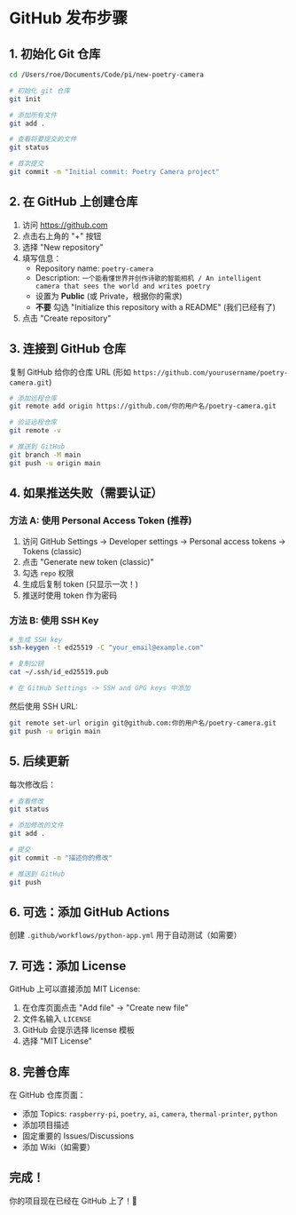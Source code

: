 # GitHub 发布步骤

## 1. 初始化 Git 仓库

```bash
cd /Users/roe/Documents/Code/pi/new-poetry-camera

# 初始化 git 仓库
git init

# 添加所有文件
git add .

# 查看将要提交的文件
git status

# 首次提交
git commit -m "Initial commit: Poetry Camera project"
```

## 2. 在 GitHub 上创建仓库

1. 访问 https://github.com
2. 点击右上角的 "+" 按钮
3. 选择 "New repository"
4. 填写信息：
   - Repository name: `poetry-camera`
   - Description: `一个能看懂世界并创作诗歌的智能相机 / An intelligent camera that sees the world and writes poetry`
   - 设置为 **Public** (或 Private，根据你的需求)
   - **不要** 勾选 "Initialize this repository with a README" (我们已经有了)
5. 点击 "Create repository"

## 3. 连接到 GitHub 仓库

复制 GitHub 给你的仓库 URL (形如 `https://github.com/yourusername/poetry-camera.git`)

```bash
# 添加远程仓库
git remote add origin https://github.com/你的用户名/poetry-camera.git

# 验证远程仓库
git remote -v

# 推送到 GitHub
git branch -M main
git push -u origin main
```

## 4. 如果推送失败（需要认证）

### 方法 A: 使用 Personal Access Token (推荐)

1. 访问 GitHub Settings -> Developer settings -> Personal access tokens -> Tokens (classic)
2. 点击 "Generate new token (classic)"
3. 勾选 `repo` 权限
4. 生成后复制 token (只显示一次！)
5. 推送时使用 token 作为密码

### 方法 B: 使用 SSH Key

```bash
# 生成 SSH key
ssh-keygen -t ed25519 -C "your_email@example.com"

# 复制公钥
cat ~/.ssh/id_ed25519.pub

# 在 GitHub Settings -> SSH and GPG keys 中添加
```

然后使用 SSH URL:
```bash
git remote set-url origin git@github.com:你的用户名/poetry-camera.git
git push -u origin main
```

## 5. 后续更新

每次修改后：

```bash
# 查看修改
git status

# 添加修改的文件
git add .

# 提交
git commit -m "描述你的修改"

# 推送到 GitHub
git push
```

## 6. 可选：添加 GitHub Actions

创建 `.github/workflows/python-app.yml` 用于自动测试（如需要）

## 7. 可选：添加 License

GitHub 上可以直接添加 MIT License:
1. 在仓库页面点击 "Add file" -> "Create new file"
2. 文件名输入 `LICENSE`
3. GitHub 会提示选择 license 模板
4. 选择 "MIT License"

## 8. 完善仓库

在 GitHub 仓库页面：
- 添加 Topics: `raspberry-pi`, `poetry`, `ai`, `camera`, `thermal-printer`, `python`
- 添加项目描述
- 固定重要的 Issues/Discussions
- 添加 Wiki（如需要）

## 完成！

你的项目现在已经在 GitHub 上了！🎉
